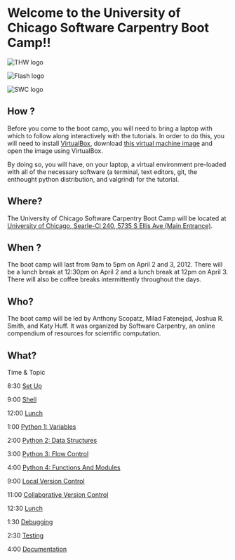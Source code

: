 # Welcome to the University of Chicago Software Carpentry Boot Camp!!

![THW logo](http://software-carpentry.org/blog/wp-content/uploads/2012/01/flash-logo-sm.gif "thw logo")

![Flash logo]( http://software-carpentry.org/blog/wp-content/uploads/2012/01/flash-logo-sm.gif "flash logo")

![SWC logo]( http://software-carpentry.org/software-carpentry-logo-285x58.png "SWC logo")

## How ?

Before you come to the boot camp, you will need to bring a laptop with which to 
follow along interactively with the tutorials. In order to do this, you will 
need to install [VirtualBox](https://www//virtualbox.org/), download 
[this virtual machine image](http://s3.amazonaws.com/ufocthwscbc/UoFCSCBC2012.ova/) 
and open the image using VirtualBox.

By doing so, you will have, on your laptop, a virtual environment pre-loaded 
with all of the necessary software (a terminal, text editors, git, the enthought 
python distribution, and valgrind) for the tutorial. 

## Where?

The University of Chicago Software Carpentry Boot Camp will be located
at [University of Chicago, Searle-Cl 240, 5735 S Ellis Ave (Main Entrance)](http://maps.google.com/maps?q=Searle+Chemical+Laboratory++5735+South+Ellis+Avenue++Chicago,+IL+60637&hl=en&ll=41.790689,-87.600131&spn=0.009087,0.019205&client=safari&oe=UTF-8&hq=Searle+Chemical+Laboratory++5735+South+Ellis+Avenue++Chicago,+IL+60637&radius=15000&t=m&z=16&iwloc=A).    

## When ?

The boot camp will last from 9am to 5pm on April 2 and 3, 2012. There
will be a lunch break at 12:30pm on April 2 and a lunch break at 12pm on
April 3. There will also be coffee breaks intermittently throughout the
days.

## Who?

The boot camp will be led by Anthony Scopatz, Milad Fatenejad, Joshua R.
Smith, and Katy Huff. It was organized by Software Carpentry, an online
compendium of resources for scientific computation.

## What?

Time  &  Topic

8:30   [Set Up](http://github.com/thehackerwithin/UofCSCBC2012/tree/master/0-SetUp/)

9:00   [Shell](http://github.com/thehackerwithin/UofCSCBC2012/tree/master/1-Shell/)

12:00  [Lunch](http://github.com/thehackerwithin/UofCSCBC2012/tree/master/Lunch/)

1:00   [Python 1: Variables](http://github.com/thehackerwithin/UofCSCBC2012/tree/master/2a-PythonVariables/)

2:00   [Python 2: Data Structures](http://github.com/thehackerwithin/UofCSCBC2012/tree/master/2b-PythonDataStructures/)

3:00   [Python 3: Flow Control](http://github.com/thehackerwithin/UofCSCBC2012/tree/master/2c-PythonFlowControl/)

4:00   [Python 4: Functions And Modules](http://github.com/thehackerwithin/UofCSCBC2012/tree/master/2d-PythonFunctionsAndModules/)

9:00   [Local Version Control](http://github.com/thehackerwithin/UofCSCBC2012/tree/master/3a-VersionControlLocal/)

11:00  [Collaborative Version Control](http://github.com/thehackerwithin/UofCSCBC2012/tree/master/3b-VersionControlRemote/)

12:30  [Lunch](http://github.com/thehackerwithin/UofCSCBC2012/tree/master/Lunch/)

1:30   [Debugging](http://github.com/thehackerwithin/UofCSCBC2012/tree/master/4-Debugging/)

2:30   [Testing](http://github.com/thehackerwithin/UofCSCBC2012/tree/master/5-Testing/)

4:00   [Documentation](http://github.com/thehackerwithin/UofCSCBC2012/tree/master/6-Documentation/)

